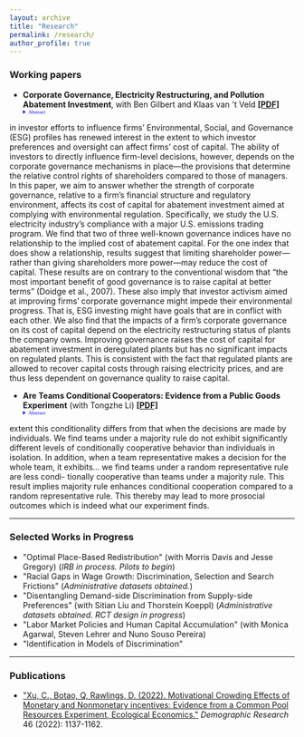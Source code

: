 ```yaml
---
layout: archive
title: "Research"
permalink: /research/
author_profile: true
---
```


### Working papers


- **Corporate Governance, Electricity Restructuring, and Pollution Abatement Investment**, with Ben Gilbert and Klaas van 't Veld
[**[PDF]**](/papers/charlie_jmp.pdf) 
    <details style="font-size:80%; font-family:Verdana; width =20%;">  <summary style="color:blue; font-family:courier; font-size:80%; font-family:Verdana; width=80%;"> Abstract </summary>A firm’s cost of raising financial capital is important to its pollution abatement investment decisions and in turn to its environmental performance. The rapid growth
in investor efforts to influence firms’ Environmental, Social, and Governance (ESG)
profiles has renewed interest in the extent to which investor preferences and oversight
can affect firms’ cost of capital. The ability of investors to directly influence firm-level
decisions, however, depends on the corporate governance mechanisms in place—the
provisions that determine the relative control rights of shareholders compared to those
of managers. In this paper, we aim to answer whether the strength of corporate governance, relative to a firm’s financial structure and regulatory environment, affects its cost of capital for abatement investment aimed at complying with environmental regulation. Specifically, we study the U.S. electricity industry’s compliance with a major U.S. emissions trading program. We find that two of three well-known governance indices have no relationship to the implied cost of abatement capital. For the one index that does show a relationship, results suggest that limiting shareholder power—rather
than giving shareholders more power—may reduce the cost of capital. These results
are on contrary to the conventional wisdom that “the most important benefit of good
governance is to raise capital at better terms” (Doidge et al., 2007). These also imply
that investor activism aimed at improving firms’ corporate governance might impede
their environmental progress. That is, ESG investing might have goals that are in conflict with each other. We also find that the impacts of a firm’s corporate governance on its cost of capital depend on the electricity restructuring status of plants the company owns. Improving governance raises the cost of capital for abatement investment in deregulated plants but has no significant impacts on regulated plants. This is consistent with the fact that regulated plants are allowed to recover capital costs through raising electricity prices, and are thus less dependent on governance quality to raise capital. </details>    
   

- **Are Teams Conditional Cooperators: Evidence from a Public Goods Experiment** (with Tongzhe Li)
[**[PDF]**](/papers/JMP_group_social_norm.pdf) 
     <details style="font-size:80%; font-family:Verdana; width =20%;">  <summary style="color:blue; font-family:courier; font-size:80%; font-family:Verdana; width=80%;"> Abstract </summary>  We study whether teams are conditional cooperators in a one-shot public goods game and to what
extent this conditionality differs from that when the decisions are made by individuals. We find
teams under a majority rule do not exhibit significantly different levels of conditionally cooperative
behavior than individuals in isolation. In addition, when a team representative makes a decision
for the whole team, it exhibits... we find teams under a random representative rule are less condi-
tionally cooperative than teams under a majority rule. This result implies majority rule enhances
conditional cooperation compared to a random representative rule. This thereby may lead to more
prosocial outcomes which is indeed what our experiment finds. </details>

     
---

### Selected Works in Progress
<!-- a comment -->
- "Optimal Place-Based Redistribution" (with Morris Davis and Jesse Gregory) (*IRB in process. Pilots to begin*)
- "Racial Gaps in Wage Growth: Discrimination, Selection and Search Frictions" (*Administrative datasets obtained.*)
- "Disentangling Demand-side Discrimination from Supply-side Preferences" (with Sitian Liu and Thorstein Koeppl)  (*Administrative datasets obtained. RCT design in progress*)
- "Labor Market Policies and Human Capital Accumulation" (with Monica Agarwal, Steven Lehrer and Nuno Souso Pereira)
- "Identification in Models of Discrimination" 

---

### Publications 
- ["Xu, C., Botao, Q, Rawlings, D. (2022). Motivational Crowding Effects of Monetary and Nonmonetary incentives: Evidence from a Common Pool Resources Experiment,  Ecological Economics."](https://www.demographic-research.org/volumes/vol46/38/default.htm) *Demographic Research* 46 (2022): 1137-1162.
    
